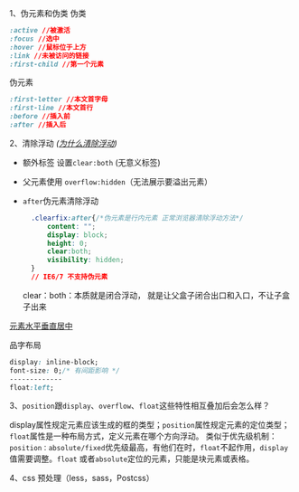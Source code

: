 1、伪元素和伪类
伪类
```css
:active //被激活
:focus //选中
:hover //鼠标位于上方
:link //未被访问的链接
:first-child //第一个元素
```
伪元素
```css
:first-letter //本文首字母
:first-line //本文首行
:before //插入前
:after //插入后
```

2、清除浮动 _([为什么清除浮动](https://www.cnblogs.com/zhongweizhu/p/6003537.html))_
* 额外标签 设置`clear:both` (无意义标签)
* 父元素使用 `overflow:hidden`（无法展示要溢出元素）
* `after`伪元素清除浮动 
  ```css
    .clearfix:after{/*伪元素是行内元素 正常浏览器清除浮动方法*/
        content: "";
        display: block;
        height: 0;
        clear:both;
        visibility: hidden;
    }
    // IE6/7 不支持伪元素
  ```

  clear：both：本质就是闭合浮动， 就是让父盒子闭合出口和入口，不让子盒子出来

[元素水平垂直居中](http://yanhaijing.com/vertical-center/)

品字布局
  ```css
display: inline-block;
font-size: 0;/* 有间距影响 */
-------------
float:left;
  ```

3、`position`跟`display`、`overflow`、`float`这些特性相互叠加后会怎么样？

display属性规定元素应该生成的框的类型；`position`属性规定元素的定位类型；`float`属性是一种布局方式，定义元素在哪个方向浮动。
类似于优先级机制：`position：absolute/fixed`优先级最高，有他们在时，`float`不起作用，`display`值需要调整。`float` 或者`absolute`定位的元素，只能是块元素或表格。

4、css 预处理（less，sass，Postcss）
